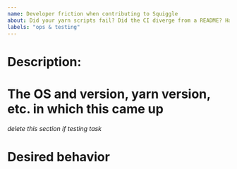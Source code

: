```yaml
---
name: Developer friction when contributing to Squiggle
about: Did your yarn scripts fail? Did the CI diverge from a README? Have a testing-related task? Etc.
labels: "ops & testing"
---
```


# Description:

# The OS and version, yarn version, etc. in which this came up

_delete this section if testing task_

# Desired behavior
